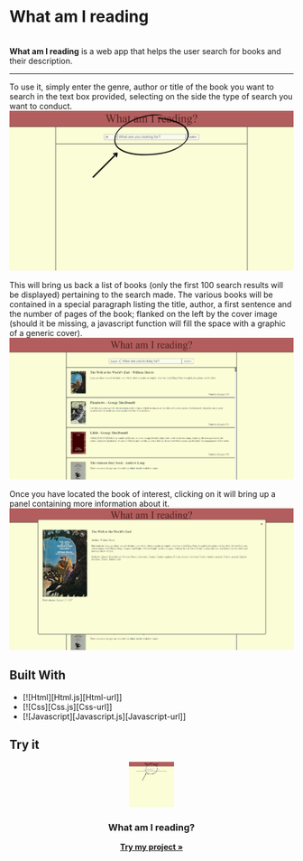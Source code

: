 # What am I reading
<br>
<strong>What am I reading</strong> is a web app that helps the user search for books and their description.
<hr>
To use it, simply enter the genre, author or title of the book you want to search in the text box provided, selecting on the side the type of search you want to conduct.
<br>
<a href="https://what-am-i-reading.netlify.app/" target="_blank"><img src="./assets/images/readme-presentation/home-page.png"></a>

This will bring us back a list of books (only the first 100 search results will be displayed) pertaining to the search made. The various books will be contained in a special paragraph listing the title, author, a first sentence and the number of pages of the book; flanked on the left by the cover image (should it be missing, a javascript function will fill the space with a graphic of a generic cover).
<br>
<a href="https://what-am-i-reading.netlify.app/" target="_blank"><img src="./assets/images/readme-presentation/research.png"></a>

Once you have located the book of interest, clicking on it will bring up a panel containing more information about it.
<br>
<a href="https://what-am-i-reading.netlify.app/" target="_blank"><img src="./assets/images/readme-presentation/book-opening.png"></a>

## Built With

* [![Html][Html.js][Html-url]]
* [![Css][Css.js][Css-url]]
* [![Javascript][Javascript.js][Javascript-url]]

## Try it

<div align="center">
  <a href="https://what-am-i-reading.netlify.app/">
    <img src="./assets/images/readme-presentation/home-page.png" alt="Logo" width="80" height="80">
  </a>

<h3 align="center">What am I reading?</h3>

  <p align="center">
    <a href="https://what-am-i-reading.netlify.app/"><strong>Try my project »</strong></a>
</div>